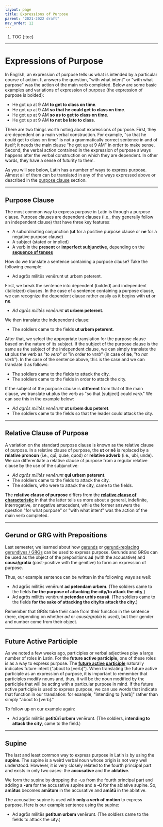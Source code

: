 ```yaml
---
layout: page
title: Expressions of Purpose
parent: "2021-2022 draft"
nav_order: 12
---
```


1. TOC
{:toc}

***

# Expressions of Purpose

In English, an expression of purpose tells us what is intended by a particular course of action. It answers the question, "with what intent" or "with what purpose" was the action of the main verb completed. Below are some basic examples and variations of expression of purpose (the expression of purpose is bolded):

- He got up at 9 AM **to get to class on time**.
- He got up at 9 AM **so that he could get to class on time**.
- He got up at 9 AM **so as to get to class on time**.
- He got up at 9 AM **to not be late to class**.

There are two things worth noting about expressions of purpose. First, they are dependent on a main verbal construction. For example, "so that he could get to class on time" is not a grammatically correct sentence in and of itself; it needs the main clause "he got up at 9 AM" in order to make sense. Second, the verbal action contained in the expression of purpose always happens after the verbal construction on which they are dependent. In other words, they have a sense of futurity to them.

As you will see below, Latin has a number of ways to express purpose. Almost all of them can be translated in any of the ways expressed above or described in the [purpose clause](#purpose-clause) section.

***

## Purpose Clause

The most common way to express purpose in Latin is through a purpose clause. Purpose clauses are dependent clauses (i.e., they generally follow an independent clause) that have three key features:

- A subordinating conjunction (**ut** for a positive purpose clause or **ne** for a negative purpose clause)
- A subject (stated or implied)
- A verb in the **present** or **imperfect subjunctive**, depending on the [**sequence of tenses**](../08-temporal-clauses/#subjunctive-verbs-and-the-sequence-of-tenses/)

How do we translate a sentence containing a purpose clause? Take the following example:

- Ad agrōs militēs venērunt ut urbem peterent.

First, we break the sentence into dependent (bolded) and independent (italicized) clauses. In the case of a sentence containing a purpose clause, we can recognize the dependent clause rather easily as it begins with **ut** or **ne**.

- *Ad agrōs militēs venērunt* **ut urbem peterent**.

We then translate the independent clause:

- The soldiers came to the fields **ut urbem peterent**.

After that, we select the appropriate translation for the purpose clause based on the nature of its subject. If the subject of the purpose clause is the same as the subject of the independent clause, we can simply translate the **ut** plus the verb as "to *verb*" or "in order to *verb*" (in case of **ne**, "to *not verb*"). In the case of the sentence above, this is the case and we can translate it as follows:

- The soldiers came to the fields to attack the city.
- The soldiers came to the fields in order to attack the city.

If the subject of the purpose clause is **different** from that of the main clause, we translate **ut** plus the verb as "so that [subject] could *verb*." We can see this in the example below:

- *Ad agrōs militēs venērunt* **ut urbem dux peteret**.
- The soldiers came to the fields so that the leader could attack the city.

***

## Relative Clause of Purpose

A variation on the standard purpose clause is known as the relative clause of purpose. In a relative clause of purpose, the **ut** or **nē** is replaced by a **relative pronoun** (i.e., quī, quae, quod) or **relative adverb** (i.e., ubi, unde). We can differentiate a relative clause of purpose from a regular relative clause by the use of the subjunctive:

- *Ad agrōs militēs venērunt* **qui urbem peterent**.
- The soldiers came to the fields to attack the city.
- The soldiers, who were to attack the city, came to the fields.

The **relative clause of purpose** differs from the [**relative clause of characteristic**](../11-relative-clauses/relative-clauses-of-characteristic) in that the latter tells us more about a general, indefinite, interrogative, or negative antecedent, while the former answers the question "for what purpose" or "with what intent" was the action of the main verb completed.

***

## Gerund or GRG with Prepositions

Last semester, we learned about how [gerunds](../04-verbal-nouns-and-adjectives/gerunds-and-gerundives#gerunds) or [gerund-replacing gerundives / GRGs](../04-verbal-nouns-and-adjectives/gerunds-and-gerundives/#grgs-gerund-replacing-gerundives/) can be used to express purpose. Gerunds and GRGs can be used as the object of the prepositions **ad** (with the accusative) and **causā/gratiā** (post-positive with the genitive) to form an expression of purpose.

Thus, our example sentence can be written in the following ways as well:

- Ad agrōs militēs venērunt **ad petendam urbem**. (The soldiers came to the fields **for the purpose of attacking the city/to attack the city**.)
- Ad agrōs militēs venērunt **petendae urbis causā**. (The soldiers came to the fields **for the sake of attacking the city/to attack the city**.)

Remember that GRGs take their case from their function in the sentence (here, depending on whether *ad* or *causā/gratiā* is used), but their gender and number come from their object.

***

## Future Active Participle

As we noted a few weeks ago, participles or verbal adjectives play a large number of roles in Latin. For the **future active participle**, one of these roles is as a way to express purpose. The [**future active participle**](../10-participles/future-participles/#future-active-participle/) naturally indicates future intent ("about to [verb]"). When translating the future active participle as an expression of purpose, it is important to remember that participles modify nouns and, thus, it will be the noun modified by the participle that will be acting with a particular purpose in mind. If the future active participle is used to express purpose, we can use words that indicate that function in our translation: for example, "intending to [verb]" rather than simply "about to [verb]."

To follow up on our example again:

- Ad agrōs militēs **petitūrī urbem** venērunt. (The soldiers, **intending to attack the city**, came to the field.)

***

## Supine

The last and least common way to express purpose in Latin is by using the **supine**. The supine is a weird verbal noun whose origin is not very well understood. However, it is very closely related to the fourth principal part and exists in only two cases: the **accusative** and the **ablative**.

We form the supine by dropping the -us from the fourth principal part and adding a **-um** for the accusative supine and a **-ū** for the ablative supine. So, **amātus** becomes **amātum** in the accusative and **amātū** in the ablative.

The accusative supine is used with **only a verb of motion** to express purpose. Here is our example sentence using the supine:

- Ad agrōs militēs **petitum urbem** venērunt. (The soldiers came to the fields to attack the city.)
